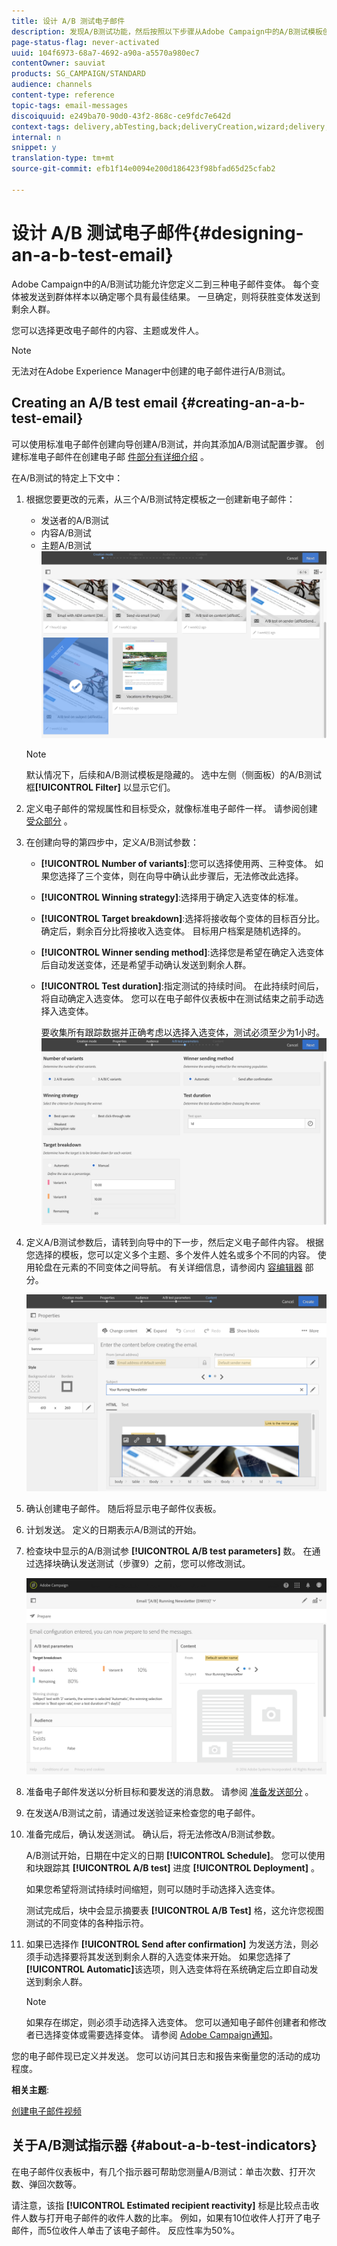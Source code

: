 ```yaml
---
title: 设计 A/B 测试电子邮件
description: 发现A/B测试功能，然后按照以下步骤从Adobe Campaign中的A/B测试模板创建电子邮件。
page-status-flag: never-activated
uuid: 104f6973-68a7-4692-a90a-a5570a980ec7
contentOwner: sauviat
products: SG_CAMPAIGN/STANDARD
audience: channels
content-type: reference
topic-tags: email-messages
discoiquuid: e249ba70-90d0-43f2-868c-ce9fdc7e642d
context-tags: delivery,abTesting,back;deliveryCreation,wizard;delivery,main
internal: n
snippet: y
translation-type: tm+mt
source-git-commit: efb1f14e0094e200d186423f98bfad65d25cfab2

---
```



# 设计 A/B 测试电子邮件{#designing-an-a-b-test-email}

Adobe Campaign中的A/B测试功能允许您定义二到三种电子邮件变体。 每个变体被发送到群体样本以确定哪个具有最佳结果。 一旦确定，则将获胜变体发送到剩余人群。

您可以选择更改电子邮件的内容、主题或发件人。

>[!NOTE]
>
>无法对在Adobe Experience Manager中创建的电子邮件进行A/B测试。

## Creating an A/B test email {#creating-an-a-b-test-email}

可以使用标准电子邮件创建向导创建A/B测试，并向其添加A/B测试配置步骤。 创建标准电子邮件在创建电子邮 [件部分有详细介绍](../../channels/using/creating-an-email.md) 。

在A/B测试的特定上下文中：

1. 根据您要更改的元素，从三个A/B测试特定模板之一创建新电子邮件：

   * 发送者的A/B测试
   * 内容A/B测试
   * 主题A/B测试
   ![](assets/create_ab_testing.png)

   >[!NOTE]
   >
   >默认情况下，后续和A/B测试模板是隐藏的。 选中左侧（侧面板）的A/B测试框&#x200B;**[!UICONTROL Filter]** 以显示它们。

1. 定义电子邮件的常规属性和目标受众，就像标准电子邮件一样。 请参阅创建 [受众部分](../../audiences/using/creating-audiences.md) 。
1. 在创建向导的第四步中，定义A/B测试参数：

   * **[!UICONTROL Number of variants]**:您可以选择使用两、三种变体。 如果您选择了三个变体，则在向导中确认此步骤后，无法修改此选择。
   * **[!UICONTROL Winning strategy]**:选择用于确定入选变体的标准。
   * **[!UICONTROL Target breakdown]**:选择将接收每个变体的目标百分比。 确定后，剩余百分比将接收入选变体。 目标用户档案是随机选择的。
   * **[!UICONTROL Winner sending method]**:选择您是希望在确定入选变体后自动发送变体，还是希望手动确认发送到剩余人群。
   * **[!UICONTROL Test duration]**:指定测试的持续时间。 在此持续时间后，将自动确定入选变体。 您可以在电子邮件仪表板中在测试结束之前手动选择入选变体。

      要收集所有跟踪数据并正确考虑以选择入选变体，测试必须至少为1小时。
   ![](assets/ab_parameters.png)

1. 定义A/B测试参数后，请转到向导中的下一步，然后定义电子邮件内容。 根据您选择的模板，您可以定义多个主题、多个发件人姓名或多个不同的内容。 使用轮盘在元素的不同变体之间导航。 有关详细信息，请参阅内 [容编辑器](../../designing/using/designing-content-in-adobe-campaign.md) 部分。

   ![](assets/create_ab_testing2.png)

1. 确认创建电子邮件。 随后将显示电子邮件仪表板。
1. 计划发送。 定义的日期表示A/B测试的开始。
1. 检查块中显示的A/B测试参 **[!UICONTROL A/B test parameters]** 数。 在通过选择块确认发送测试（步骤9）之前，您可以修改测试。

   ![](assets/create_ab_testing3.png)

1. 准备电子邮件发送以分析目标和要发送的消息数。 请参阅 [准备发送部分](../../sending/using/preparing-the-send.md) 。
1. 在发送A/B测试之前，请通过发送验证来检查您的电子邮件。
1. 准备完成后，确认发送测试。 确认后，将无法修改A/B测试参数。

   A/B测试开始，日期在中定义的日期 **[!UICONTROL Schedule]**。 您可以使用和块跟踪其 **[!UICONTROL A/B test]** 进度 **[!UICONTROL Deployment]** 。

   如果您希望将测试持续时间缩短，则可以随时手动选择入选变体。

   测试完成后，块中会显示摘要表 **[!UICONTROL A/B Test]** 格，这允许您视图测试的不同变体的各种指示符。

1. 如果已选择作 **[!UICONTROL Send after confirmation]** 为发送方法，则必须手动选择要将其发送到剩余人群的入选变体来开始。 如果您选择了 **[!UICONTROL Automatic]**&#x200B;该选项，则入选变体将在系统确定后立即自动发送到剩余人群。

   >[!NOTE]
   >
   >如果存在绑定，则必须手动选择入选变体。 您可以通知电子邮件创建者和修改者已选择变体或需要选择变体。 请参阅 [Adobe Campaign通知](../../administration/using/sending-internal-notifications.md)。

您的电子邮件现已定义并发送。 您可以访问其日志和报告来衡量您的活动的成功程度。

**相关主题**:

[创建电子邮件视频](https://docs.adobe.com/content/help/en/campaign-learn/campaign-standard-tutorials/getting-started/create-email-from-homepage.html)

## 关于A/B测试指示器 {#about-a-b-test-indicators}

在电子邮件仪表板中，有几个指示器可帮助您测量A/B测试：单击次数、打开次数、弹回次数等。

请注意，该指 **[!UICONTROL Estimated recipient reactivity]** 标是比较点击收件人数与打开电子邮件的收件人数的比率。 例如，如果有10位收件人打开了电子邮件，而5位收件人单击了该电子邮件。 反应性率为50%。
